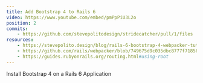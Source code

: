 ```yaml
---
title: Add Bootstrap 4 to Rails 6
video: https://www.youtube.com/embed/pmPpPiU3L2o
position: 2
commits:
    - https://github.com/stevepolitodesign/stridecatcher/pull/1/files
resources:
    - https://stevepolito.design/blog/rails-6-bootstrap-4-webpacker-tutorial/
    - https://github.com/rails/webpacker/blob/749675d9c035dbc8777f718582e3e4804147e9e5/docs/webpack.md#plugins
    - https://guides.rubyonrails.org/routing.html#using-root
---
```

Install Bootstrap 4  on a Rails 6 Application